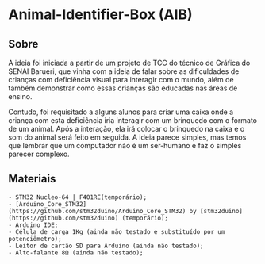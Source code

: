 # Animal-Identifier-Box (AIB)

## Sobre

  A ideia foi iniciada a partir de um projeto de TCC do técnico de Gráfica do SENAI Barueri, que vinha com a ideia de falar sobre as dificuldades de crianças com deficiência visual para interagir com o mundo, além de também demonstrar como essas crianças são educadas nas áreas de ensino.

  Contudo, foi requisitado a alguns alunos para criar uma caixa onde a criança com esta deficiência iria interagir com um brinquedo com o formato de um animal. Após a interação, ela irá colocar o brinquedo na caixa e o som do animal será feito em seguida. A ideia parece simples, mas temos que lembrar que um computador não é um ser-humano e faz o simples parecer complexo.

## Materiais

    - STM32 Nucleo-64 | F401RE(temporário);  
	- [Arduino_Core_STM32](https://github.com/stm32duino/Arduino_Core_STM32) by [stm32duino](https://github.com/stm32duino) (temporário);  
	- Arduino IDE;  
	- Célula de carga 1Kg (ainda não testado e substituído por um potenciômetro);  
	- Leitor de cartão SD para Arduino (ainda não testado);  
	- Alto-falante 8Ω (ainda não testado);
